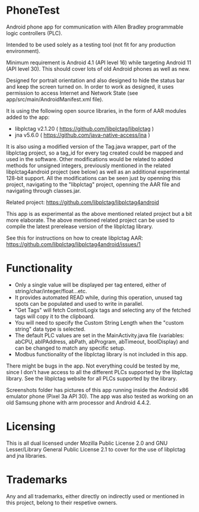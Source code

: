 # PhoneTest
Android phone app for communication with Allen Bradley programmable logic controllers (PLC).

Intended to be used solely as a testing tool (not fit for any production environment).

Minimum requirement is Android 4.1 (API level 16) while targeting Android 11 (API level 30). This should cover lots of old Android phones as well as new.

Designed for portrait orientation and also designed to hide the status bar and keep the screen turned on.
In order to work as designed, it uses permission to access Internet and Network State (see app/src/main/AndroidManifest.xml file).

It is using the following open source libraries, in the form of AAR modules added to the app:

- libplctag v2.1.20 ( https://github.com/libplctag/libplctag )
- jna v5.6.0 ( https://github.com/java-native-access/jna )

It is also using a modified version of the Tag.java wrapper, part of the libplctag project, so a tag_id for every tag created could be mapped and used in the software.
Other modifications would be related to added methods for unsigned integers, previously mentioned in the related libplctag4android project (see below) as well as an additional experimental 128-bit support. All the modifications can be seen just by openning this project, navigating to the "libplctag" project, openning the AAR file and navigating through classes.jar.

Related project: https://github.com/libplctag/libplctag4android

This app is as experimental as the above mentioned related project but a bit more elaborate.
The above mentioned related project can be used to compile the latest prerelease version of the libplctag library.

See this for instructions on how to create libplctag AAR: https://github.com/libplctag/libplctag4android/issues/1

# Functionality
- Only a single value will be displayed per tag entered, either of string/char/integer/float...etc.
- It provides automated READ while, during this operation, unused tag spots can be populated and used to write in parallel.
- "Get Tags" will fetch ControlLogix tags and selecting any of the fetched tags will copy it to the clipboard.
- You will need to specify the Custom String Length when the "custom string" data type is selected.
- The default PLC values are set in the MainActivity.java file (variables: abCPU, abIPAddress, abPath, abProgram, abTimeout, boolDisplay) and can be changed to match any specific setup.
- Modbus functionality of the libplctag library is not included in this app.

There might be bugs in the app. Not everything could be tested by me, since I don't have access to all the different PLCs supported by the libplctag library.
See the libplctag website for all PLCs supported by the library.

Screenshots folder has pictures of this app running inside the Android x86 emulator phone (Pixel 3a API 30).
The app was also tested as working on an old Samsung phone with arm processor and Android 4.4.2.

# Licensing
This is all dual licensed under Mozilla Public License 2.0 and GNU Lesser/Library General Public License 2.1 to cover for the use of libplctag and jna libraries.

# Trademarks
Any and all trademarks, either directly on indirectly used or mentioned in this project, belong to their respetive owners.
